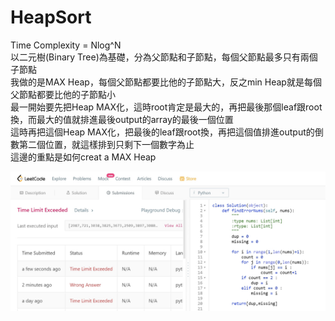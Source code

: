 HeapSort
=

Time Complexity = Nlog^N<br>
以二元樹(Binary Tree)為基礎，分為父節點和子節點，每個父節點最多只有兩個子節點<br>
我做的是MAX Heap，每個父節點都要比他的子節點大，反之min Heap就是每個父節點都要比他的子節點小<br>
最一開始要先把Heap MAX化，這時root肯定是最大的，再把最後那個leaf跟root換，而最大的值就排進最後output的array的最後一個位置<br>
這時再把這個Heap MAX化，把最後的leaf跟root換，再把這個值排進output的倒數第二個位置，就這樣排到只剩下一個數字為止<br>
這邊的重點是如何creat a MAX Heap<br>

![image](https://github.com/yunghsin615/little_sun/blob/master/CodeSignal/Python/set.jpg)
